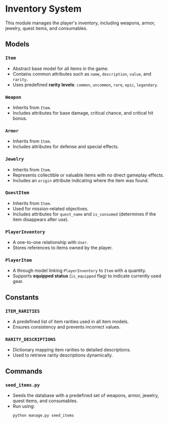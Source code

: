# Inventory System

This module manages the player's inventory, including weapons, armor, jewelry, quest items, and consumables.

## Models

### `Item`
- Abstract base model for all items in the game.
- Contains common attributes such as `name`, `description`, `value`, and `rarity`.
- Uses predefined **rarity levels**: `common`, `uncommon`, `rare`, `epic`, `legendary`.

### `Weapon`
- Inherits from `Item`.
- Includes attributes for base damage, critical chance, and critical hit bonus.

### `Armor`
- Inherits from `Item`.
- Includes attributes for defense and special effects.

### `Jewelry`
- Inherits from `Item`.
- Represents collectible or valuable items with no direct gameplay effects.
- Includes an `origin` attribute indicating where the item was found.

### `QuestItem`
- Inherits from `Item`.
- Used for mission-related objectives.
- Includes attributes for `quest_name` and `is_consumed` (determines if the item disappears after use).

### `PlayerInventory`
- A one-to-one relationship with `User`.
- Stores references to items owned by the player.

### `PlayerItem`
- A through model linking `PlayerInventory` to `Item` with a quantity.
- Supports **equipped status** (`is_equipped` flag) to indicate currently used gear.

## Constants

### `ITEM_RARITIES`
- A predefined list of item rarities used in all item models.
- Ensures consistency and prevents incorrect values.

### `RARITY_DESCRIPTIONS`
- Dictionary mapping item rarities to detailed descriptions.
- Used to retrieve rarity descriptions dynamically.

## Commands

### `seed_items.py`
- Seeds the database with a predefined set of weapons, armor, jewelry, quest items, and consumables.
- Run using:
  ```bash
  python manage.py seed_items